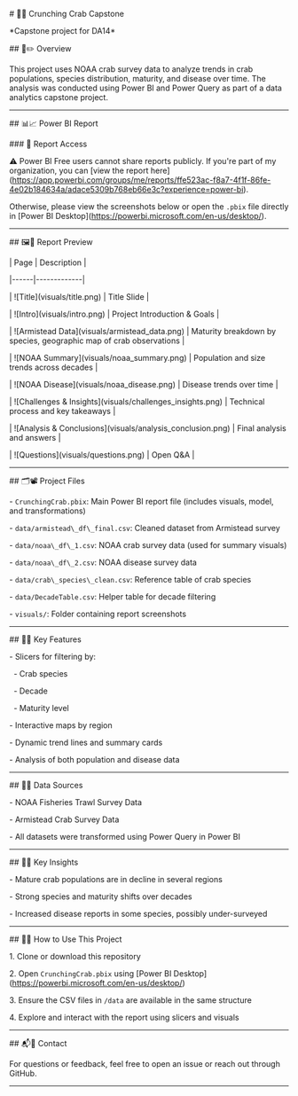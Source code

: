 \# 🦀⚓ Crunching Crab Capstone  

\*Capstone project for DA14\*



\## 🧾✏️ Overview



This project uses NOAA crab survey data to analyze trends in crab populations, species distribution, maturity, and disease over time. The analysis was conducted using Power BI and Power Query as part of a data analytics capstone project.



---



\## 📊📈 Power BI Report



\### 🔗 Report Access

⚠️ Power BI Free users cannot share reports publicly. If you're part of my organization, you can \[view the report here](https://app.powerbi.com/groups/me/reports/ffe523ac-f8a7-4f1f-86fe-4e02b184634a/adace5309b768eb66e3c?experience=power-bi).  

Otherwise, please view the screenshots below or open the `.pbix` file directly in \[Power BI Desktop](https://powerbi.microsoft.com/en-us/desktop/).



---



\## 🖼️📘 Report Preview



| Page | Description |

|------|-------------|

| !\[Title](visuals/title.png) | Title Slide |

| !\[Intro](visuals/intro.png) | Project Introduction \& Goals |

| !\[Armistead Data](visuals/armistead\_data.png) | Maturity breakdown by species, geographic map of crab observations |

| !\[NOAA Summary](visuals/noaa\_summary.png) | Population and size trends across decades |

| !\[NOAA Disease](visuals/noaa\_disease.png) | Disease trends over time |

| !\[Challenges \& Insights](visuals/challenges\_insights.png) | Technical process and key takeaways |

| !\[Analysis \& Conclusions](visuals/analysis\_conclusion.png) | Final analysis and answers |

| !\[Questions](visuals/questions.png) | Open Q\&A |



---



\## 🗂️📽️ Project Files



\- `CrunchingCrab.pbix`: Main Power BI report file (includes visuals, model, and transformations)

\- `data/armistead\_df\_final.csv`: Cleaned dataset from Armistead survey

\- `data/noaa\_df\_1.csv`: NOAA crab survey data (used for summary visuals)

\- `data/noaa\_df\_2.csv`: NOAA disease survey data

\- `data/crab\_species\_clean.csv`: Reference table of crab species

\- `data/DecadeTable.csv`: Helper table for decade filtering

\- `visuals/`: Folder containing report screenshots



---



\## 📌🎹 Key Features



\- Slicers for filtering by:

&nbsp; - Crab species

&nbsp; - Decade

&nbsp; - Maturity level

\- Interactive maps by region

\- Dynamic trend lines and summary cards

\- Analysis of both population and disease data



---



\## 📁📂 Data Sources



\- NOAA Fisheries Trawl Survey Data  

\- Armistead Crab Survey Data  

\- All datasets were transformed using Power Query in Power BI



---



\## 🧠🔑 Key Insights



\- Mature crab populations are in decline in several regions

\- Strong species and maturity shifts over decades

\- Increased disease reports in some species, possibly under-surveyed



---



\## 🚀🎸 How to Use This Project



1\. Clone or download this repository  

2\. Open `CrunchingCrab.pbix` using \[Power BI Desktop](https://powerbi.microsoft.com/en-us/desktop/)

3\. Ensure the CSV files in `/data` are available in the same structure

4\. Explore and interact with the report using slicers and visuals



---



\## 📬📩 Contact



For questions or feedback, feel free to open an issue or reach out through GitHub.



---







